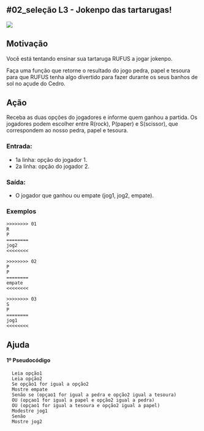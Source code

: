 ## #02_seleção L3 - Jokenpo das tartarugas!


![](__capa.jpg)

## Motivação

Você está tentando ensinar sua tartaruga RUFUS a jogar jokenpo.

Faça uma função que retorne o resultado do jogo pedra, papel e tesoura para que RUFUS tenha algo divertido para fazer durante os seus banhos de sol no açude do Cedro.

## Ação

Receba as duas opções do jogadores e informe quem ganhou a partida.
Os jogadores podem escolher entre R(rock), P(paper) e S(scissor), que correspondem ao nosso pedra, papel e tesoura.

### Entrada:

* 1a linha: opção do jogador 1.
* 2a linha: opção do jogador 2.

### Saída:

* O jogador que ganhou ou empate (jog1, jog2, empate).

### Exemplos

```
>>>>>>>> 01
R
P
========
jog2
<<<<<<<<

>>>>>>>> 02
P
P
========
empate
<<<<<<<<

>>>>>>>> 03
S
P
========
jog1
<<<<<<<<
```

## Ajuda
#### 1º Pseudocódigo
```
  Leia opção1 
  Leia opção2
  Se opção1 for igual a opção2
  Mostre empate
  Senão se (opçao1 for igual a pedra e opção2 igual a tesoura)
  OU (opçao1 for igual a papel e opção2 igual a pedra)
  OU (opçao1 for igual a tesoura e opção2 igual a papel)
  Modestre jog1
  Senão
  Mostre jog2
```
